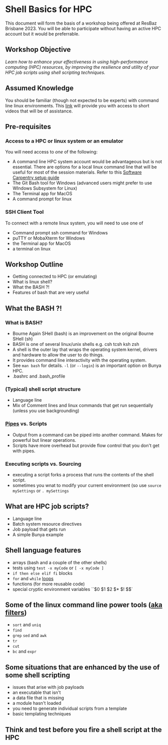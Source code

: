 # Shell Basics for HPC

This document will form the basis of a workshop being offered at ResBaz Brisbane 2023.
You will be able to participate without having an active HPC account but it would be preferrable.

## Workshop Objective

_Learn how to enhance your effectiveness in using high-performance computing (HPC) resources, by improving the resilience and utility of your HPC job scripts using shell scripting techniques._

## Assumed Knowledge
You should be familiar (though not expected to be experts) with command line linux environments. 
This [link](https://github.com/UQ-RCC/hpc-docs/blob/main/guides/Bunya-User-Guide.md#general-hpc-information)
 will provide you with access to short videos that will be of assistance.

## Pre-requisites

### Access to a HPC or linux system or an emulator

You will need access to _one_ of the following:
* A command line HPC system account would be advantageous but is not essential.
There are options for a local linux command line that will be useful for most of the session materials.
Refer to this [Software Carpentry setup guide](https://carpentries.github.io/workshop-template/install_instructions/#the-bash-shell)
* The Git Bash tool for Windows (advanced users might prefer to use WIndows Subsystem for Linux)   
* The Terminal app for MacOS
* A command prompt for linux

### SSH Client Tool

To connect with a remote linux system, you will need to use one of  
* Command prompt ssh command for Windows
* puTTY or MobaXterm for Windows
* the Terminal app for MacOS
* a terminal on linux

## Workshop Outline

- Getting connected to HPC (or emulating)
- What is linux shell?
- What the BASH ?!
- Features of bash that are very useful

## What the BASH ?!
### What is BASH?
* Bourne Again SHell (bash) is an improvement on the original Bourne SHell (sh)
* BASH is one of several linux/unix shells e.g. csh tcsh ksh zsh
* A shell is the outer lay that wraps the operating system kernel, drivers and hardware to allow the user to do things.
* It provides command line interactivity with the operating system. 
* See ``man bash`` for details. ``-l`` (or ``--login``) is an important option on Bunya HPC.
* .bashrc and .bash_profile

### (Typical) shell script structure
* Language line
* Mix of Comment lines and linux commands that get run sequentially (unless you use backgrounding)

### [Pipes](https://swcarpentry.github.io/shell-novice/04-pipefilter.html) vs. Scripts
* Output from a command can be piped into another command. Makes for powerful but linear operations.
* Scripts have more overhead but provide flow control that you don't get with pipes.
  
### Executing scripts vs. Sourcing
* executing a script forks a process that runs the contents of the shell script.
* sometimes you wnat to modify your current environment (so use ``source mySettings`` or ``. mySettings``

## What are HPC job scripts?
* Language line
* Batch system resource directives
* Job payload that gets run
* A simple Bunya example

## Shell language features
* arrays (bash and a couple of the other shells)
* tests  using ``test -x myCode`` or ``[ -x myCode ]`` 
* ``if then else elif fi`` blocks
* ``for`` and ``while`` [loops](https://swcarpentry.github.io/shell-novice/05-loop.html)
* functions (for more reusable code)
* special cryptic environment variables ``$0 $1 $2 $* $! $$` 

## Some of the linux command line power tools ([aka filters](https://swcarpentry.github.io/shell-novice/04-pipefilter.html))
* ``sort`` and ``uniq``
* ``find``
* ``grep`` ``sed`` and ``awk``
* ``tr``
* ``cut``
* ``bc`` and ``expr``

## Some situations that are enhanced by the use of some shell scripting
  * issues that arise with job payloads
  * an executable that isn't
  * a data file that is missing
  * a module hasn't loaded
  * you need to generate individual scripts from a template
  * basic templating techniques

## Think and test before you fire a shell script at the HPC 

